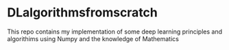 # DLalgorithmsfromscratch
This repo contains my implementation of some deep learning principles and algorithims using 
Numpy and the knowledge of Mathematics 
